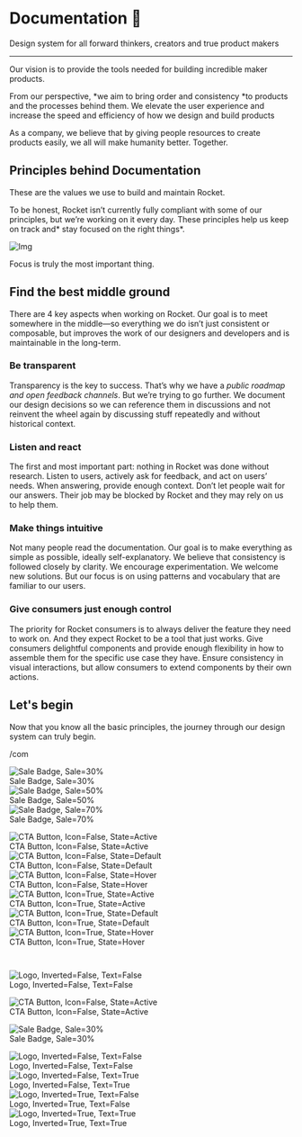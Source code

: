 
# Documentation 🚀

Design system for all forward thinkers, creators and true product makers

---

Our vision is to provide the tools needed for building incredible maker products.

From our perspective, *we aim to bring order and consistency *to products and the processes behind them. We elevate the user experience and increase the speed and efficiency of how we design and build products

As a company, we believe that by giving people resources to create products easily, we all will make humanity better. Together.

## Principles behind Documentation

These are the values we use to build and maintain Rocket.

To be honest, Rocket isn’t currently fully compliant with some of our principles, but we’re working on it every day. These principles help us keep on track and* stay focused on the right things*.

![Img](https://studio-assets.supernova.io/design-systems/14533/9289758a-6300-472a-bbc6-a57098081abf.jpeg)

Focus is truly the most important thing.

## Find the best middle ground

There are 4 key aspects when working on Rocket. Our goal is to meet somewhere in the middle—so everything we do isn’t just consistent or composable, but improves the work of our designers and developers and is maintainable in the long-term.

### Be transparent

Transparency is the key to success. That’s why we have a *public roadmap and open feedback channels*. But we’re trying to go further. We document our design decisions so we can reference them in discussions and not reinvent the wheel again by discussing stuff repeatedly and without historical context.

### Listen and react

The first and most important part: nothing in Rocket was done without research. Listen to users, actively ask for feedback, and act on users’ needs. When answering, provide enough context. Don’t let people wait for our answers. Their job may be blocked by Rocket and they may rely on us to help them.

### Make things intuitive

Not many people read the documentation. Our goal is to make everything as simple as possible, ideally self-explanatory. We believe that consistency is followed closely by clarity. We encourage experimentation. We welcome new solutions. But our focus is on using patterns and vocabulary that are familiar to our users.

### Give consumers just enough control

The priority for Rocket consumers is to always deliver the feature they need to work on. And they expect Rocket to be a tool that just works. Give consumers delightful components and provide enough flexibility in how to assemble them for the specific use case they have. Ensure consistency in visual interactions, but allow consumers to extend components by their own actions.

## Let's begin

Now that you know all the basic principles, the journey through our design system can truly begin.

/com

  
![Sale Badge, Sale=30%](https://studio-assets.supernova.io/design-systems/14533/6b0782c2-88ed-47e9-b199-5fe149c94b9d.png)  
Sale Badge, Sale=30%  
![Sale Badge, Sale=50%](https://studio-assets.supernova.io/design-systems/14533/5d3bc6b7-1350-4d59-a2a8-635d2dd48f2a.png)  
Sale Badge, Sale=50%  
![Sale Badge, Sale=70%](https://studio-assets.supernova.io/design-systems/14533/0e6bdf6f-6e38-47ca-8f08-b257a7f4c630.png)  
Sale Badge, Sale=70%  


  
![CTA Button, Icon=False, State=Active](https://studio-assets.supernova.io/design-systems/14533/2c0de5c6-7766-442f-bf4f-75842bfd4d1f.png)  
CTA Button, Icon=False, State=Active  
![CTA Button, Icon=False, State=Default](https://studio-assets.supernova.io/design-systems/14533/54f27aac-c935-4c4b-8a33-b16834d07ac3.png)  
CTA Button, Icon=False, State=Default  
![CTA Button, Icon=False, State=Hover](https://studio-assets.supernova.io/design-systems/14533/9723bbb2-008d-47bb-9071-79eac2cc916e.png)  
CTA Button, Icon=False, State=Hover  
![CTA Button, Icon=True, State=Active](https://studio-assets.supernova.io/design-systems/14533/e29fc9d9-64fd-43cc-bc3f-72a36d175732.png)  
CTA Button, Icon=True, State=Active  
![CTA Button, Icon=True, State=Default](https://studio-assets.supernova.io/design-systems/14533/c602be43-b1c1-40e0-ade6-18949e96e8e5.png)  
CTA Button, Icon=True, State=Default  
![CTA Button, Icon=True, State=Hover](https://studio-assets.supernova.io/design-systems/14533/9ecaf79d-a795-4d23-b3c0-9b37449213f4.png)  
CTA Button, Icon=True, State=Hover  


```javascript  
  
```

  
![Logo, Inverted=False, Text=False](https://studio-assets.supernova.io/design-systems/14533/9ad06af1-073d-40a8-93f6-cf314a45f084.png)  
Logo, Inverted=False, Text=False  


  
  


  
![CTA Button, Icon=False, State=Active](https://studio-assets.supernova.io/design-systems/14533/2c0de5c6-7766-442f-bf4f-75842bfd4d1f.png)  
CTA Button, Icon=False, State=Active  


  
![Sale Badge, Sale=30%](https://studio-assets.supernova.io/design-systems/14533/6b0782c2-88ed-47e9-b199-5fe149c94b9d.png)  
Sale Badge, Sale=30%  


  
![Logo, Inverted=False, Text=False](https://studio-assets.supernova.io/design-systems/14533/9ad06af1-073d-40a8-93f6-cf314a45f084.png)  
Logo, Inverted=False, Text=False  
![Logo, Inverted=False, Text=True](https://studio-assets.supernova.io/design-systems/14533/a462f353-6eff-4b2d-9b16-5f7baa214b11.png)  
Logo, Inverted=False, Text=True  
![Logo, Inverted=True, Text=False](https://studio-assets.supernova.io/design-systems/14533/a44c3fa9-a747-493c-a7d1-de045250fade.png)  
Logo, Inverted=True, Text=False  
![Logo, Inverted=True, Text=True](https://studio-assets.supernova.io/design-systems/14533/cd5beb75-8bec-4934-b161-ec13eaeca961.png)  
Logo, Inverted=True, Text=True  

